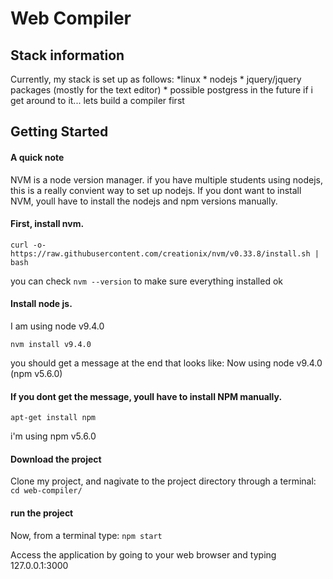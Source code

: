 # Web Compiler
## Stack information

Currently, my stack is set up as follows:
	*linux
	* nodejs
	* jquery/jquery packages (mostly for the text editor)
	* possible postgress in the future if i get around to it... lets build a compiler first

## Getting Started

#### A quick note

NVM is a node version manager. if you have multiple students using nodejs, this is a really convient way to set up nodejs. If you dont want to install NVM, youll have to install the nodejs and npm versions manually.  

#### First, install nvm. 

`curl -o- https://raw.githubusercontent.com/creationix/nvm/v0.33.8/install.sh | bash`

you can check `nvm --version` to make sure everything installed ok

#### Install node js.

I am using node v9.4.0

`nvm install v9.4.0`

you should get a message at the end that looks like: Now using node v9.4.0 (npm v5.6.0)

#### If you dont get the message, youll have to install NPM manually. 

`apt-get install npm`

i'm using npm v5.6.0

#### Download the project
Clone my project, and nagivate to the project directory through a terminal: `cd web-compiler/`

#### run the project

Now, from a terminal type: `npm start`

Access the application by going to your web browser and typing 127.0.0.1:3000

